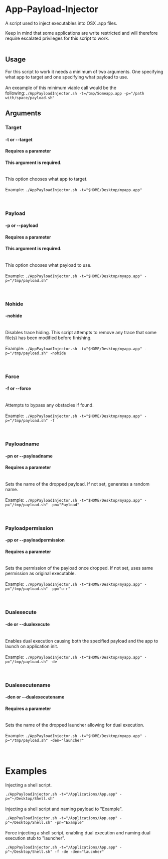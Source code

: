 # App-Payload-Injector

A script used to inject executables into OSX .app files.

Keep in mind that some applications are write restricted and will therefore require escalated privileges for this script to work.
<br>
<br>
## Usage
For this script to work it needs a minimum of two arguments. One specifying what app to target and one specifying what payload to use.
<br><br>
An exeample of this minimum viable call would be the following:`./AppPayloadInjector.sh -t=/tmp/Someapp.app -p="/path with/space/payload.sh"`

## Arguments
### Target
#### -t or --target
#### Requires a parameter
#### This argument is required.
<br>This option chooses what app to target.<br><br>
Example: `./AppPayloadInjector.sh -t="$HOME/Desktop/myapp.app"`
<br><br><br>

### Payload
#### -p or --payload
#### Requires a parameter
#### This argument is required.
<br>This option chooses what payload to use.<br><br>
Example: `./AppPayloadInjector.sh -t="$HOME/Desktop/myapp.app" -p="/tmp/payload.sh"`
<br><br><br>

### Nohide
#### -nohide
<br>Disables trace hiding. This script attempts to remove any trace that some file(s) has been modified before finishing.<br><br>
Example: `./AppPayloadInjector.sh -t="$HOME/Desktop/myapp.app" -p="/tmp/payload.sh" -nohide`
<br><br><br>

### Force
#### -f or --force
<br>Attempts to bypass any obstacles if found.<br><br>
Example: `./AppPayloadInjector.sh -t="$HOME/Desktop/myapp.app" -p="/tmp/payload.sh" -f`
<br><br><br>

### Payloadname
#### -pn or --payloadname
#### Requires a parameter
<br>Sets the name of the dropped payload. If not set, generates a random name.<br><br>
Example: `./AppPayloadInjector.sh -t="$HOME/Desktop/myapp.app" -p="/tmp/payload.sh" -pn="Payload"`
<br><br><br>

### Payloadpermission
#### -pp or --payloadpermission
#### Requires a parameter
<br>Sets the permission of the payload once dropped. If not set, uses same permission as original executable.<br><br>
Example: `./AppPayloadInjector.sh -t="$HOME/Desktop/myapp.app" -p="/tmp/payload.sh" -pp="u-r"`
<br><br><br>

### Dualexecute
#### -de or --dualexecute
<br>Enables dual execution causing both the specified payload and the app to launch on application init.<br><br>
Example: `./AppPayloadInjector.sh -t="$HOME/Desktop/myapp.app" -p="/tmp/payload.sh" -de`
<br><br><br>

### Dualexecutename
#### -den or --dualexecutename
#### Requires a parameter
<br>Sets the name of the dropped launcher allowing for dual execution.<br><br>
Example: `./AppPayloadInjector.sh -t="$HOME/Desktop/myapp.app" -p="/tmp/payload.sh" -den="launcher"`
<br><br><br>


# Examples 


Injecting a shell script.

`./AppPayloadInjector.sh -t="/Applications/App.app" -p="~/Desktop/Shell.sh"`
<br><br>
Injecting a shell script and naming payload to "Example".

`./AppPayloadInjector.sh -t="/Applications/App.app" -p"~/Desktop/Shell.sh" -pn="Example"`
<br><br>
Force injecting a shell script, enabling dual execution and naming dual execution stub to "launcher".

`./AppPayloadInjector.sh -t="/Applications/App.app" -p"~/Desktop/Shell.sh" -f -de -den="laucnher"`
<br><br>
